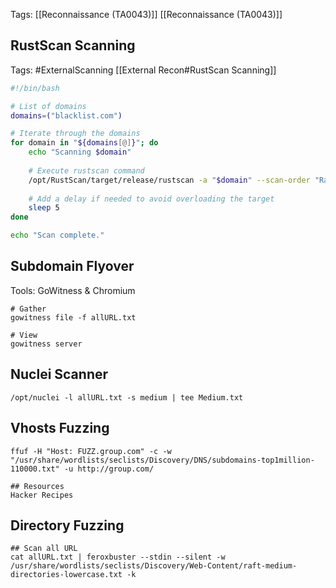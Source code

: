 
Tags: [[Reconnaissance (TA0043)]]
[[Reconnaissance (TA0043)]]
## RustScan Scanning

Tags: #ExternalScanning [[External Recon#RustScan Scanning]] 

```bash
#!/bin/bash

# List of domains
domains=("blacklist.com")

# Iterate through the domains
for domain in "${domains[@]}"; do
    echo "Scanning $domain"
    
    # Execute rustscan command
    /opt/RustScan/target/release/rustscan -a "$domain" --scan-order "Random" -b 1000 -t 5000 -- -sV -sC
    
    # Add a delay if needed to avoid overloading the target
    sleep 5
done

echo "Scan complete."
```

## Subdomain Flyover

Tools: GoWitness & Chromium

```
# Gather
gowitness file -f allURL.txt   

# View
gowitness server
```


## Nuclei Scanner

```
/opt/nuclei -l allURL.txt -s medium | tee Medium.txt
```

## Vhosts Fuzzing
```
ffuf -H "Host: FUZZ.group.com" -c -w "/usr/share/wordlists/seclists/Discovery/DNS/subdomains-top1million-110000.txt" -u http://group.com/

## Resources
Hacker Recipes
```

## Directory Fuzzing
```
## Scan all URL 
cat allURL.txt | feroxbuster --stdin --silent -w /usr/share/wordlists/seclists/Discovery/Web-Content/raft-medium-directories-lowercase.txt -k
```